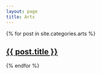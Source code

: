 ```yaml
---
layout: page
title: Arts
---
```

{% for post in site.categories.arts %}
  <div class="featured-posts" {% if post.image.teaser %}style="background-image:url({{ site.github.url }}/images/{{ post.image.teaser }})"{% endif %}>
    <h2><span><a href="{{ site.github.url }}{{ post.url }}">{{ post.title }}</a></span></h2>
  </div>
{% endfor %}
